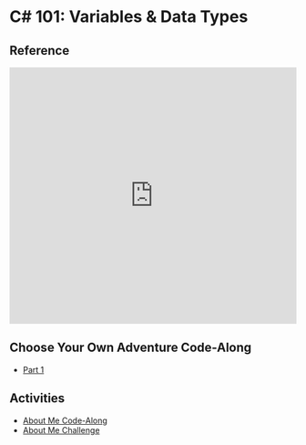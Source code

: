 # <span>C# 101:</span> Variables & Data Types

## Reference
<iframe src='https://view.officeapps.live.com/op/embed.aspx?src=https://hylandtechclub.com/cs-101/Variables/Variables.pptx' width='100%' height='450px' frameborder='0'></iframe>

## Choose Your Own Adventure Code-Along
- [Part 1](../BigPicture/CodeAlong1.md)

## Activities
- [About Me Code-Along](AboutMeCodeAlong.md)
- [About Me Challenge](AboutMeChallenge.md)